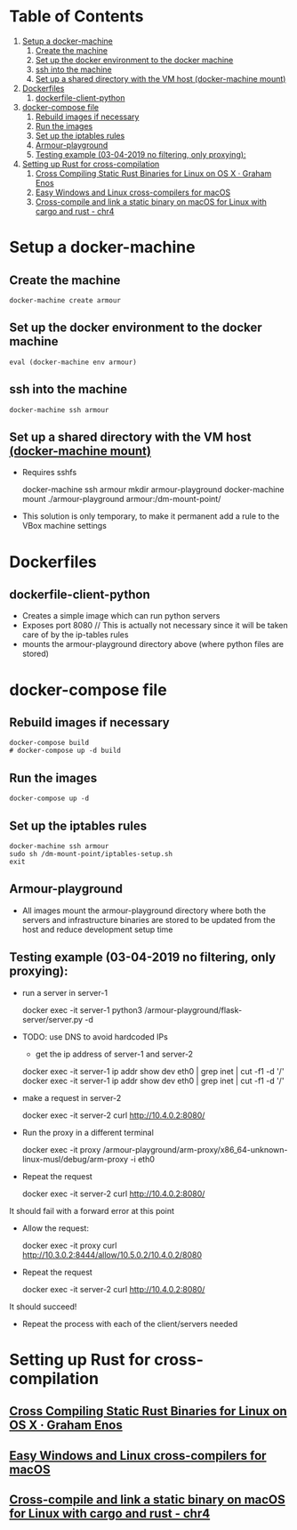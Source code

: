 
# Table of Contents

1.  [Setup a docker-machine](#orge574eeb)
    1.  [Create the machine](#orgae8f0e7)
    2.  [Set up the docker environment to the docker machine](#org66f2cc6)
    3.  [ssh into the machine](#org78e421a)
    4.  [Set up a shared directory with the VM host (docker-machine mount)](#org8534997)
2.  [Dockerfiles](#org1f27521)
    1.  [dockerfile-client-python](#orge2ee4c4)
3.  [docker-compose file](#orgd4ac30e)
    1.  [Rebuild images if necessary](#org19cb8c3)
    2.  [Run the images](#org66d9f73)
    3.  [Set up the iptables rules](#orgdbfdd04)
    4.  [Armour-playground](#orgb50d097)
    5.  [Testing example (03-04-2019 no filtering, only proxying):](#org1f25c4b)
4.  [Setting up Rust for cross-compilation](#orgc751688)
    1.  [Cross Compiling Static Rust Binaries for Linux on OS X · Graham Enos](#orgfa63643)
    2.  [Easy Windows and Linux cross-compilers for macOS](#org0b41f61)
    3.  [Cross-compile and link a static binary on macOS for Linux with cargo and rust - chr4](#org0a1dbef)


<a id="orge574eeb"></a>

# Setup a docker-machine


<a id="orgae8f0e7"></a>

## Create the machine

    docker-machine create armour


<a id="org66f2cc6"></a>

## Set up the docker environment to the docker machine

    eval (docker-machine env armour)


<a id="org78e421a"></a>

## ssh into the machine

    docker-machine ssh armour


<a id="org8534997"></a>

## Set up a shared directory with the VM host [(docker-machine mount)](https://docs.docker.com/machine/reference/mount/)

-   Requires sshfs

    docker-machine ssh armour mkdir armour-playground
    docker-machine mount ./armour-playground armour:/dm-mount-point/

-   This solution is only temporary, to make it permanent add a rule to the VBox machine settings


<a id="org1f27521"></a>

# Dockerfiles


<a id="orge2ee4c4"></a>

## dockerfile-client-python

-   Creates a simple image which can run python servers
-   Exposes port 8080 // This is actually not necessary since it will be
    taken care of by the ip-tables rules
-   mounts the armour-playground directory above (where python files are stored)


<a id="orgd4ac30e"></a>

# docker-compose file


<a id="org19cb8c3"></a>

## Rebuild images if necessary

    docker-compose build
    # docker-compose up -d build


<a id="org66d9f73"></a>

## Run the images

    docker-compose up -d


<a id="orgdbfdd04"></a>

## Set up the iptables rules

    docker-machine ssh armour
    sudo sh /dm-mount-point/iptables-setup.sh
    exit


<a id="orgb50d097"></a>

## Armour-playground

-   All images mount the armour-playground directory where both the
    servers and infrastructure binaries are stored to be updated from
    the host and reduce development setup time


<a id="org1f25c4b"></a>

## Testing example (03-04-2019 no filtering, only proxying):

-   run a server in server-1

    docker exec -it server-1 python3 /armour-playground/flask-server/server.py -d

-   TODO: use DNS to avoid hardcoded IPs
    -   get the ip address of server-1 and server-2

    docker exec -it server-1 ip addr show dev eth0 | grep inet | cut -f1 -d '/'
    docker exec -it server-1 ip addr show dev eth0 | grep inet | cut -f1 -d '/'

-   make a request in server-2

    docker exec -it server-2 curl http://10.4.0.2:8080/

-   Run the proxy in a different terminal

    docker exec -it proxy /armour-playground/arm-proxy/x86_64-unknown-linux-musl/debug/arm-proxy -i eth0

-   Repeat the request

    docker exec -it server-2 curl http://10.4.0.2:8080/

It should fail with a forward error at this point

-   Allow the request:

    docker exec -it proxy curl http://10.3.0.2:8444/allow/10.5.0.2/10.4.0.2/8080

-   Repeat the request

    docker exec -it server-2 curl http://10.4.0.2:8080/

It should succeed!

-   Repeat the process with each of the client/servers needed


<a id="orgc751688"></a>

# Setting up Rust for cross-compilation


<a id="orgfa63643"></a>

## [Cross Compiling Static Rust Binaries for Linux on OS X · Graham Enos](https://grahamenos.com/rust-osx-linux-musl.html)


<a id="org0b41f61"></a>

## [Easy Windows and Linux cross-compilers for macOS](https://blog.filippo.io/easy-windows-and-linux-cross-compilers-for-macos/)


<a id="org0a1dbef"></a>

## [Cross-compile and link a static binary on macOS for Linux with cargo and rust - chr4](https://chr4.org/blog/2017/03/15/cross-compile-and-link-a-static-binary-on-macos-for-linux-with-cargo-and-rust/)


